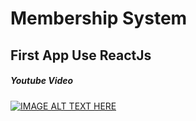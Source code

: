 # Membership System 
## First App Use ReactJs

##### Youtube Video
[![IMAGE ALT TEXT HERE](https://img.youtube.com/vi/ubDtYFQwApA/0.jpg)](https://www.youtube.com/watch?v=ubDtYFQwApA)
